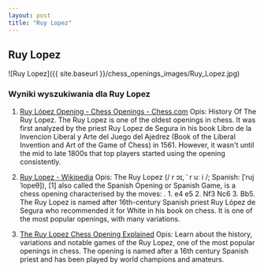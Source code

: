 ```yaml
---
layout: post
title: "Ruy Lopez"
---
```


## Ruy Lopez
![Ruy Lopez]({{ site.baseurl }}/chess_openings_images/Ruy_Lopez.jpg)

### Wyniki wyszukiwania dla Ruy Lopez
1. [Ruy López Opening - Chess Openings - Chess.com](https://www.chess.com/openings/Ruy-Lopez-Opening)
   Opis: History Of The Ruy Lopez. The Ruy Lopez is one of the oldest openings in chess. It was first analyzed by the priest Ruy Lopez de Segura in his book Libro de la Invencion Liberal y Arte del Juego del Ajedrez (Book of the Liberal Invention and Art of the Game of Chess) in 1561. However, it wasn't until the mid to late 1800s that top players started using the opening consistently.

2. [Ruy Lopez - Wikipedia](https://en.wikipedia.org/wiki/Ruy_Lopez)
   Opis: The Ruy Lopez (/ r ɔɪ, ˈ r uː i /; Spanish: [ˈruj ˈlopeθ]), [1] also called the Spanish Opening or Spanish Game, is a chess opening characterised by the moves: . 1. e4 e5 2. Nf3 Nc6 3. Bb5. The Ruy Lopez is named after 16th-century Spanish priest Ruy López de Segura who recommended it for White in his book on chess. It is one of the most popular openings, with many variations.

3. [The Ruy Lopez Chess Opening Explained](https://www.chess.com/article/view/the-ruy-lopez-chess-opening-explained)
   Opis: Learn about the history, variations and notable games of the Ruy Lopez, one of the most popular openings in chess. The opening is named after a 16th century Spanish priest and has been played by world champions and amateurs.